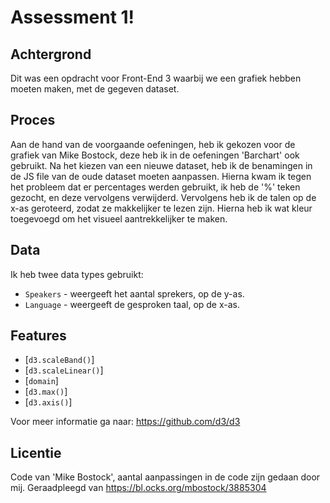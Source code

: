 # Assessment 1!

## Achtergrond

Dit was een opdracht voor Front-End 3 waarbij we een grafiek hebben moeten maken, met de gegeven dataset.

## Proces

Aan de hand van de voorgaande oefeningen, heb ik gekozen voor de grafiek van Mike Bostock, deze heb ik in de oefeningen 'Barchart' ook gebruikt. Na het kiezen van een nieuwe dataset, heb ik de benamingen in de JS file van de oude dataset moeten aanpassen. Hierna kwam ik tegen het probleem dat er percentages werden gebruikt, ik heb de '%' teken gezocht, en deze vervolgens verwijderd. Vervolgens heb ik de talen op de x-as geroteerd, zodat ze makkelijker te lezen zijn. Hierna heb ik wat kleur toegevoegd om het visueel aantrekkelijker te maken. 

## Data

Ik heb twee data types gebruikt:

* `Speakers` - weergeeft het aantal sprekers, op de y-as.
* `Language` - weergeeft de gesproken taal, op de x-as.

## Features

*  [`d3.scaleBand()`] 
*  [`d3.scaleLinear()`] 
*  [`domain`] 
*  [`d3.max()`] 
*  [`d3.axis()`] 

Voor meer informatie ga naar: https://github.com/d3/d3

## Licentie

Code van 'Mike Bostock', aantal aanpassingen in de code zijn gedaan door mij. Geraadpleegd van https://bl.ocks.org/mbostock/3885304